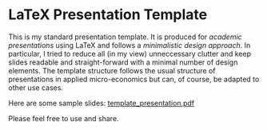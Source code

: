 # LaTeX Presentation Template

This is my standard presentation template. It is produced for *academic presentations* using LaTeX and follows a *minimalistic design approach*. In particular, I tried to reduce all (in my view) unneccessary clutter and keep slides readable and straight-forward with a minimal number of design elements. The template structure follows the usual structure of presentations in applied micro-economics but can, of course, be adapted to other use cases.

Here are some sample slides: <a href="template_presentation.pdf">template_presentation.pdf</a>

Please feel free to use and share.
